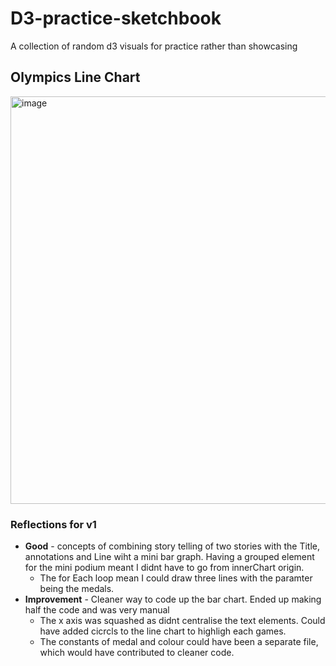 # D3-practice-sketchbook
A collection of random d3 visuals for practice rather than showcasing


## Olympics Line Chart

<img width="801" height="652" alt="image" src="https://github.com/user-attachments/assets/6726f8f1-2e80-4720-9b89-d576339a0c72" />

### Reflections for v1 <br>
- **Good** - concepts of combining story telling of two stories with the Title, annotations and Line wiht a mini bar graph. Having a grouped element for the mini podium meant I didnt have to go from innerChart origin.<br>
   - The for Each loop mean I could draw three lines with the paramter being the medals. <br>
- **Improvement** - Cleaner way to code up the bar chart. Ended up making half the code and was very manual <br>
  - The x axis was squashed as didnt centralise the text elements. Could have added cicrcls to the line chart to highligh each games. <br>
  - The constants of medal and colour could have been a separate file, which would have contributed to cleaner code.

  
